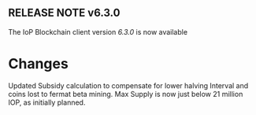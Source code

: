 **RELEASE NOTE v6.3.0**
-----------------------

The IoP Blockchain client version *6.3.0* is now available

Changes
=======
Updated Subsidy calculation to compensate for lower halving Interval and coins lost to fermat beta mining.
Max Supply is now just below 21 million IOP, as initially planned.
